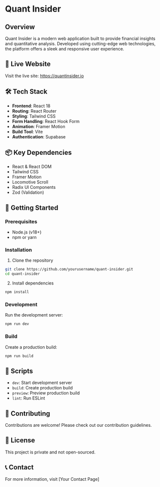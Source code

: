 # Quant Insider

## Overview
Quant Insider is a modern web application built to provide financial insights and quantitative analysis. Developed using cutting-edge web technologies, the platform offers a sleek and responsive user experience.

## 🚀 Live Website
Visit the live site: https://quantinsider.io

## 🛠 Tech Stack
- **Frontend**: React 18
- **Routing**: React Router
- **Styling**: Tailwind CSS
- **Form Handling**: React Hook Form
- **Animation**: Framer Motion
- **Build Tool**: Vite
- **Authentication**: Supabase

## 📦 Key Dependencies
- React & React DOM
- Tailwind CSS
- Framer Motion
- Locomotive Scroll
- Radix UI Components
- Zod (Validation)

## 🔧 Getting Started

### Prerequisites
- Node.js (v18+)
- npm or yarn

### Installation
1. Clone the repository
```bash
git clone https://github.com/yourusername/quant-insider.git
cd quant-insider
```

2. Install dependencies
```bash
npm install
```

### Development
Run the development server:
```bash
npm run dev
```

### Build
Create a production build:
```bash
npm run build
```

## 📝 Scripts
- `dev`: Start development server
- `build`: Create production build
- `preview`: Preview production build
- `lint`: Run ESLint

## 🤝 Contributing
Contributions are welcome! Please check out our contribution guidelines.

## 📄 License
This project is private and not open-sourced.

## 📞 Contact
For more information, visit [Your Contact Page]

